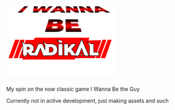 ![alt text](https://github.com/RadikAlice/I-Wanna-Be-Rad/blob/main/gfx/IWBR-Logo.png "Logo Title")
---
My spin on the now classic game I Wanna Be the Guy

Currently not in active development, just making assets and such
